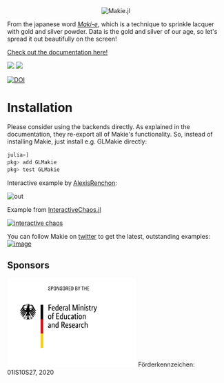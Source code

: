 <div align="center">
    <img src="https://raw.githubusercontent.com/JuliaPlots/Makie.jl/master/assets/logo.png" alt="Makie.jl" width="480">
</div>

From the japanese word [_Maki-e_](https://en.wikipedia.org/wiki/Maki-e), which is a technique to sprinkle lacquer with gold and silver powder.
Data is the gold and silver of our age, so let's spread it out beautifully on the screen!

[Check out the documentation here!](http://makie.juliaplots.org/stable/)

[![][docs-stable-img]][docs-stable-url] [![][docs-master-img]][docs-master-url]

[![DOI](https://zenodo.org/badge/104806923.svg)](https://zenodo.org/badge/latestdoi/104806923)

[gitlab-img]: https://gitlab.com/JuliaGPU/Makie.jl/badges/master/pipeline.svg
[gitlab-url]: https://gitlab.com/JuliaGPU/Makie.jl/pipelines
[docs-stable-img]: https://img.shields.io/badge/docs-stable-lightgrey.svg
[docs-stable-url]: http://makie.juliaplots.org/stable/
[docs-master-img]: https://img.shields.io/badge/docs-master-blue.svg
[docs-master-url]: http://makie.juliaplots.org/dev/

# Installation

Please consider using the backends directly. As explained in the documentation, they re-export all of Makie's functionality.
So, instead of installing Makie, just install e.g. GLMakie directly:
```julia
julia>]
pkg> add GLMakie
pkg> test GLMakie
```


Interactive example by [AlexisRenchon](https://github.com/AlexisRenchon):

![out](https://user-images.githubusercontent.com/1010467/81500379-2e8cfa80-92d2-11ea-884a-7069d401e5d0.gif)

Example from [InteractiveChaos.jl](https://github.com/JuliaDynamics/InteractiveChaos.jl)

[![interactive chaos](https://user-images.githubusercontent.com/1010467/81500069-ea005f80-92cf-11ea-81db-2b7bcbfea297.gif)
](https://github.com/JuliaDynamics/InteractiveChaos.jl)


You can follow Makie on [twitter](https://twitter.com/MakiePlots) to get the latest, outstanding examples:
[![image](https://user-images.githubusercontent.com/1010467/81500210-e7523a00-92d0-11ea-9849-1240f165e0f8.png)](https://twitter.com/MakiePlots)


## Sponsors

<img src="https://github.com/JuliaPlots/Makie.jl/blob/master/assets/BMBF_gefoerdert_2017_en.jpg?raw=true" width="300"/>
Förderkennzeichen: 01IS10S27, 2020

